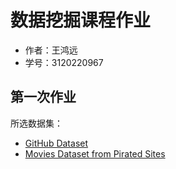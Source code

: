 # 数据挖掘课程作业
- 作者：王鸿远 
- 学号：3120220967
## 第一次作业
所选数据集：
- [GitHub Dataset](https://www.kaggle.com/datasets/nikhil25803/github-dataset?select=repository_data.csv)
- [Movies Dataset from Pirated Sites](https://www.kaggle.com/datasets/arsalanrehman/movies-dataset-from-piracy-website)
